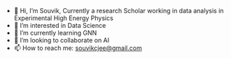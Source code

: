 - 👋 Hi, I’m Souvik, Currently a research Scholar working in data analysis in Experimental High Energy Physics
- 👀 I’m interested in Data Science
- 🌱 I’m currently learning GNN
- 💞️ I’m looking to collaborate on AI
- 📫 How to reach me: souvikcjee@gmail.com
  

<!---
souvikcjee/souvikcjee is a ✨ special ✨ repository because its `README.md` (this file) appears on your GitHub profile.
You can click the Preview link to take a look at your changes.
--->

